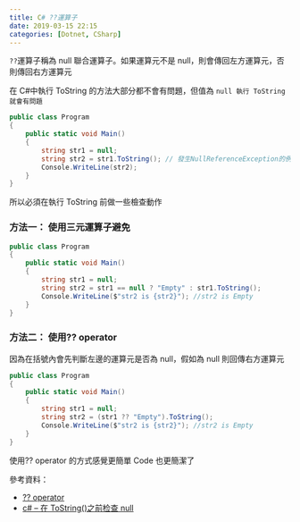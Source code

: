 ```yaml
---
title: C# ??運算子
date: 2019-03-15 22:15
categories: [Dotnet, CSharp]
---
```


`??`運算子稱為 null 聯合運算子。如果運算元不是 null，則會傳回左方運算元，否則傳回右方運算元

在 C#中執行 ToString 的方法大部分都不會有問題，但值為 `null 執行 ToString 就會有問題`

```csharp
public class Program
{
	public static void Main()
	{
		string str1 = null;
		string str2 = str1.ToString(); // 發生NullReferenceException的例外錯誤
		Console.WriteLine(str2);
	}
}
```

所以必須在執行 ToString 前做一些檢查動作

### 方法一： 使用三元運算子避免

```csharp
public class Program
{
	public static void Main()
	{
		string str1 = null;
		string str2 = str1 == null ? "Empty" : str1.ToString();
		Console.WriteLine($"str2 is {str2}"); //str2 is Empty
	}
}
```

### 方法二： 使用?? operator

因為在括號內會先判斷左邊的運算元是否為 null，假如為 null 則回傳右方運算元

```csharp
public class Program
{
	public static void Main()
	{
		string str1 = null;
		string str2 = (str1 ?? "Empty").ToString();
		Console.WriteLine($"str2 is {str2}"); //str2 is Empty
	}
}
```

使用?? operator 的方式感覺更簡單 Code 也更簡潔了

參考資料：

- [?? operator](https://docs.microsoft.com/zh-tw/dotnet/csharp/language-reference/operators/null-coalescing-operator)
- [c# – 在 ToString()之前检查 null](https://codeday.me/bug/20170712/36415.html)
